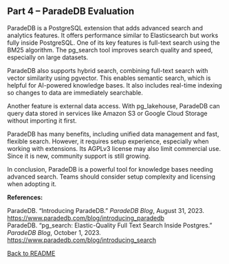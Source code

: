## Part 4 – ParadeDB Evaluation 
ParadeDB is a PostgreSQL extension that adds advanced search and analytics features. It offers performance similar to Elasticsearch but works fully inside PostgreSQL. One of its key features is full-text search using the BM25 algorithm. The pg_search tool improves search quality and speed, especially on large datasets.

ParadeDB also supports hybrid search, combining full-text search with vector similarity using pgvector. This enables semantic search, which is helpful for AI-powered knowledge bases. It also includes real-time indexing so changes to data are immediately searchable.

Another feature is external data access. With pg_lakehouse, ParadeDB can query data stored in services like Amazon S3 or Google Cloud Storage without importing it first.

ParadeDB has many benefits, including unified data management and fast, flexible search. However, it requires setup experience, especially when working with extensions. Its AGPLv3 license may also limit commercial use. Since it is new, community support is still growing.

In conclusion, ParadeDB is a powerful tool for knowledge bases needing advanced search. Teams should consider setup complexity and licensing when adopting it.

**References:**

ParadeDB. “Introducing ParadeDB.” *ParadeDB Blog*, August 31, 2023. https://www.paradedb.com/blog/introducing_paradedb  
ParadeDB. “pg_search: Elastic-Quality Full Text Search Inside Postgres.” *ParadeDB Blog*, October 1, 2023. https://www.paradedb.com/blog/introducing_search

[Back to README](README.md)
